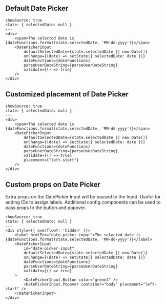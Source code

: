 ## Default Date Picker

```react
showSource: true
state: { selectedDate: null }
---
<div>
	<span>The selected date is {dateFunctions.format(state.selectedDate, 'MM-dd-yyyy')}</span>
	<DatePickerInput
		defaultSelectedDate={state.selectedDate || new Date()}
		onChange={(date) => setState({ selectedDate: date })}
		dateFunctions={dateFunctions}
		parseUserDateString={parseUserDateString}
		validate={() => true}
	/>
</div>
```

## Customized placement of Date Picker

```react
showSource: true
state: { selectedDate: null }
---
<div>
	<span>The selected date is {dateFunctions.format(state.selectedDate, 'MM-dd-yyyy')}</span>
	<DatePickerInput
		defaultSelectedDate={state.selectedDate || new Date()}
		onChange={(date) => setState({ selectedDate: date })}
		dateFunctions={dateFunctions}
		parseUserDateString={parseUserDateString}
		validate={() => true}
		placement={"left-start"}
	/>
</div>
```

## Custom props on Date Picker

Extra props on the DatePicker Input will be passed to the Input. Useful for adding IDs to assign labels.
Additional config components can be used to pass props to the button and popover.

```react
showSource: true
state: { selectedDate: null }
---
<div style={{ overflowY: 'hidden' }}>
	<label htmlFor="date-picker-input">The selected date is {dateFunctions.format(state.selectedDate, 'MM-dd-yyyy')}</label>
	<DatePickerInput
		id="date-picker-input"
		defaultSelectedDate={state.selectedDate || new Date()}
		onChange={(date) => setState({ selectedDate: date })}
		dateFunctions={dateFunctions}
		parseUserDateString={parseUserDateString}
		validate={() => true}
	>
		<DatePickerInput.Button color="green4" />
		<DatePickerInput.Popover container="body" placement="left-start" />
	</DatePickerInput>
</div>
```
